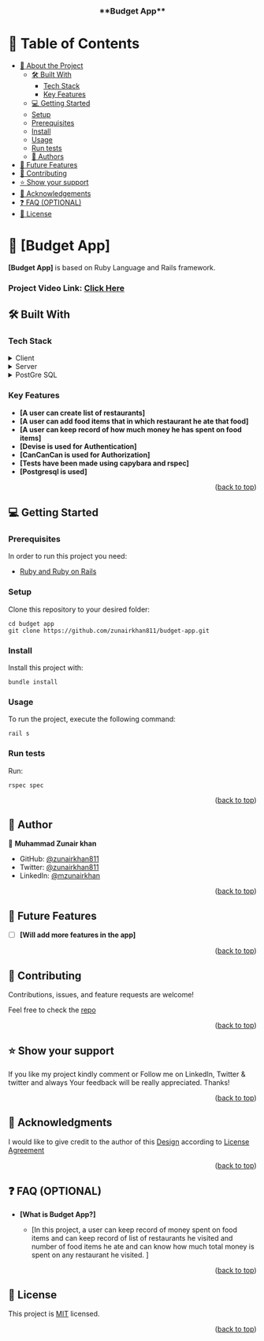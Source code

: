 <div align= 'center'>
<a name="readme-top"></a>

  <h3><b>**Budget App**</b></h3>

</div>

# 📗 Table of Contents

- [📖 About the Project](#about-project)
  - [🛠 Built With](#built-with)
    - [Tech Stack](#tech-stack)
    - [Key Features](#key-features)
  - [💻 Getting Started](#getting-started)
  - [Setup](#setup)
  - [Prerequisites](#prerequisites)
  - [Install](#install)
  - [Usage](#usage)
  - [Run tests](#run-tests)
  - [👥 Authors](#authors)
- [🔭 Future Features](#future-features)
- [🤝 Contributing](#contributing)
- [⭐️ Show your support](#support)
- [🙏 Acknowledgements](#acknowledgements)
- [❓ FAQ (OPTIONAL)](#faq)
- [📝 License](#license)

# 📖 [Budget App] <a name="budget-a[[]]"></a>


**[Budget App]** is based on Ruby Language and Rails framework.

### Project Video Link: <a href="#" name="project-video">Click Here</a>

## 🛠 Built With <a name="built-with"></a>

### Tech Stack <a name="tech-stack"></a>

<details>
  <summary>Client</summary>
  <ul>
    <li><a href=#>Ruby on Rails</a></li>
  </ul>
</details>

<details>
  <summary>Server</summary>
  <ul>
    <li><a href=#>Localhost</a></li>
  </ul>
</details>

<details>
<summary>PostGre SQL</summary>
  <ul>
    <li><a href=#>N/A</a></li>
  </ul>
</details>

### Key Features <a name="key-features"></a>

- **[A user can create list of restaurants]**
- **[A user can add food items that in which restaurant he ate that food]**
- **[A user can keep record of how much money he has spent on food items]**
- **[Devise is used for Authentication]**
- **[CanCanCan is used for Authorization]**
- **[Tests have been made using capybara and rspec]**
- **[Postgresql is used]**

<p align="right">(<a href="#readme-top">back to top</a>)</p>

## 💻 Getting Started <a name="getting-started"></a>

### Prerequisites

In order to run this project you need:
<ul>
    <li><a href="https://www.ruby-lang.org/en/">Ruby and Ruby on Rails</a></li>
  </ul>
  
### Setup

Clone this repository to your desired folder:

    cd budget app
    git clone https://github.com/zunairkhan811/budget-app.git


### Install

Install this project with:

    bundle install

### Usage

To run the project, execute the following command:

    rail s

### Run tests

<!-- To run tests, run the following command: Install through : gem install rspec -->

Run: 

    rspec spec


<p align="right">(<a href="#readme-top">back to top</a>)</p>

## 👥 Author <a name="author"></a>


👤 **Muhammad Zunair khan**

- GitHub: [@zunairkhan811](https://github.com/zunairkhan811)
- Twitter: [@zunairkhan811](https://twitter.com/zunairkhan811)
- LinkedIn: [@mzunairkhan](https://www.linkedin.com/in/mzunairkhan)

<p align="right">(<a href="#readme-top">back to top</a>)</p>

<!-- FUTURE FEATURES -->

## 🔭 Future Features <a name="future-features"></a>


- [ ] **[Will add more features in the app]**


<p align="right">(<a href="#readme-top">back to top</a>)</p>

## 🤝 Contributing <a name="contributing"></a>

Contributions, issues, and feature requests are welcome!

Feel free to check the [repo](https://github.com/zunairkhan811/budget-app/issues) 

<p align="right">(<a href="#readme-top">back to top</a>)</p>

## ⭐️ Show your support <a name="support"></a>

If you like my project kindly comment or Follow me on LinkedIn, Twitter & twitter and always Your feedback will be really appreciated.
Thanks!

<p align="right">(<a href="#readme-top">back to top</a>)</p>

## 🙏 Acknowledgments <a name="acknowledgements"></a>

I would like to give credit to the author of this [Design](https://www.behance.net/gallery/19759151/Snapscan-iOs-design-and-branding?tracking_source=) according to [License Agreement](https://creativecommons.org/licenses/by-nc/4.0/)

<p align="right">(<a href="#readme-top">back to top</a>)</p>

## ❓ FAQ (OPTIONAL) <a name="faq"></a>

- **[What is Budget App?]**

  - [In this project, a user can keep record of money spent on food items and can keep record of list of restaurants he visited and number of food items he ate and can know how much total money is spent on any restaurant he visited. ]


<p align="right">(<a href="#readme-top">back to top</a>)</p>

## 📝 License <a name="license"></a>

This project is [MIT](./LICENSE) licensed.

<p align="right">(<a href="#readme-top">back to top</a>)</p>
